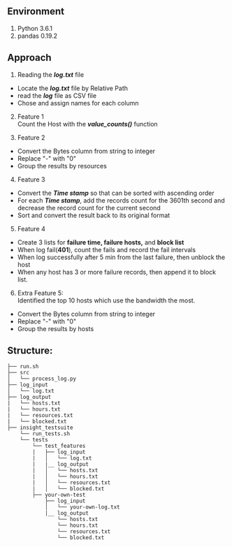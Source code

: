 ## Environment

1. Python 3.6.1
2. pandas 0.19.2

## Approach
1. Reading the **_log.txt_** file  
 * Locate the **_log.txt_** file by Relative Path
 * read the **_log_** file as CSV file
 * Chose and assign names for each column
 
2. Feature 1  
Count the Host with the **_value\_counts()_** function

3. Feature 2  
 * Convert the Bytes column from string to integer
 * Replace "-" with "0"
 * Group the results by resources
 
4. Feature 3
 * Convert the **_Time stamp_** so that can be sorted with ascending order
 * For each **_Time stamp_**, add the records count for the 3601th second and decrease the record count for the current second
 * Sort and convert the result back to its original format
 
5. Feature 4
 * Create 3 lists for **failure time, failure hosts,** and **block list**
 * When log fail(**401**), count the fails and record the fail intervals
 * When log successfully after 5 min from the last failure, then unblock the host
 * When any host has 3 or more failure records, then append it to block list.

6. Extra Feature 5:   
Identified the top 10 hosts which use the bandwidth the most.
 * Convert the Bytes column from string to integer
 * Replace "-" with "0"
 * Group the results by hosts
 
## Structure: 

    ├── run.sh
    ├── src
    │   └── process_log.py
    ├── log_input
    │   └── log.txt
    ├── log_output
    |   └── hosts.txt
    |   └── hours.txt
    |   └── resources.txt
    |   └── blocked.txt
    ├── insight_testsuite
        └── run_tests.sh
        └── tests
            └── test_features
            |   ├── log_input
            |   │   └── log.txt
            |   |__ log_output
            |   │   └── hosts.txt
            |   │   └── hours.txt
            |   │   └── resources.txt
            |   │   └── blocked.txt
            ├── your-own-test
                ├── log_input
                │   └── your-own-log.txt
                |__ log_output
                    └── hosts.txt
                    └── hours.txt
                    └── resources.txt
                    └── blocked.txt


